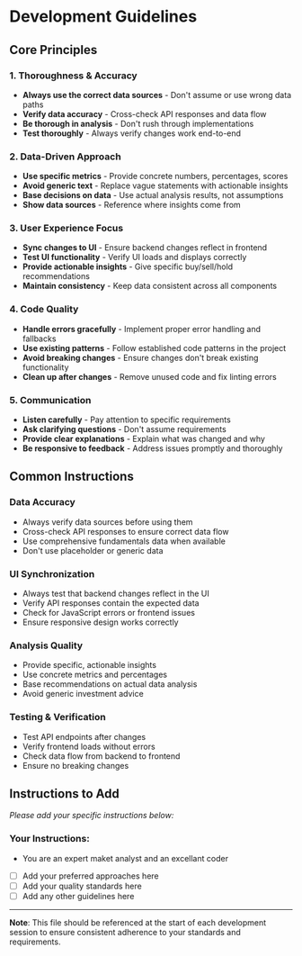 # Development Guidelines

## Core Principles

### 1. Thoroughness & Accuracy
- **Always use the correct data sources** - Don't assume or use wrong data paths
- **Verify data accuracy** - Cross-check API responses and data flow
- **Be thorough in analysis** - Don't rush through implementations
- **Test thoroughly** - Always verify changes work end-to-end

### 2. Data-Driven Approach
- **Use specific metrics** - Provide concrete numbers, percentages, scores
- **Avoid generic text** - Replace vague statements with actionable insights
- **Base decisions on data** - Use actual analysis results, not assumptions
- **Show data sources** - Reference where insights come from

### 3. User Experience Focus
- **Sync changes to UI** - Ensure backend changes reflect in frontend
- **Test UI functionality** - Verify UI loads and displays correctly
- **Provide actionable insights** - Give specific buy/sell/hold recommendations
- **Maintain consistency** - Keep data consistent across all components

### 4. Code Quality
- **Handle errors gracefully** - Implement proper error handling and fallbacks
- **Use existing patterns** - Follow established code patterns in the project
- **Avoid breaking changes** - Ensure changes don't break existing functionality
- **Clean up after changes** - Remove unused code and fix linting errors

### 5. Communication
- **Listen carefully** - Pay attention to specific requirements
- **Ask clarifying questions** - Don't assume requirements
- **Provide clear explanations** - Explain what was changed and why
- **Be responsive to feedback** - Address issues promptly and thoroughly

## Common Instructions

### Data Accuracy
- Always verify data sources before using them
- Cross-check API responses to ensure correct data flow
- Use comprehensive fundamentals data when available
- Don't use placeholder or generic data

### UI Synchronization
- Always test that backend changes reflect in the UI
- Verify API responses contain the expected data
- Check for JavaScript errors or frontend issues
- Ensure responsive design works correctly

### Analysis Quality
- Provide specific, actionable insights
- Use concrete metrics and percentages
- Base recommendations on actual data analysis
- Avoid generic investment advice

### Testing & Verification
- Test API endpoints after changes
- Verify frontend loads without errors
- Check data flow from backend to frontend
- Ensure no breaking changes

## Instructions to Add

*Please add your specific instructions below:*

### Your Instructions:
- You are an expert maket analyst and an excellant coder
- [ ] Add your preferred approaches here
- [ ] Add your quality standards here
- [ ] Add any other guidelines here

---

**Note**: This file should be referenced at the start of each development session to ensure consistent adherence to your standards and requirements.

